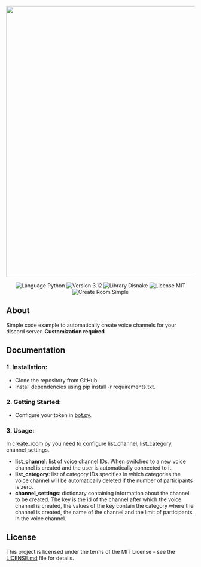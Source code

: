 <p align="center">
      <img src="https://docs.disnake.dev/en/stable/_static/disnake.svg" width="726">
</p>

<p align="center">
   <img src="https://img.shields.io/badge/Language-Python-blue?cacheSeconds=https%3A%2F%2Fwww.python.org%2F" alt="Language Python">
   <img src="https://img.shields.io/badge/Version-3.12-red?link=https%3A%2F%2Fpeps.python.org%2Fpep-0693%2F" alt="Version 3.12">
   <img src="https://img.shields.io/badge/Library-Disnake-yellow?link=https%3A%2F%2Fdocs.disnake.dev%2Fen%2Fstable%2F" alt="Library Disnake">
   <img src="https://img.shields.io/badge/License-MIT-purple?link=https%3A%2F%2Fgithub.com%2Fgit%2Fgit-scm.com%2Fblob%2Fmain%2FMIT-LICENSE.txt" alt="License MIT">
   <img src="https://img.shields.io/badge/Bot-Simple-silver?style=flat-square" alt="Create Room Simple">
</p>

## About

Simple code example to automatically create voice channels for your discord server. **Customization required**

## Documentation

### 1. Installation:
+ Clone the repository from GitHub.
+ Install dependencies using pip install -r requirements.txt.

### 2. Getting Started:
+ Configure your token in [bot.py](https://github.com/cr1stalyoung/discord-voice-channel-simple/blob/master/bot.py).

### 3. Usage:
In [create_room.py](https://github.com/cr1stalyoung/discord-voice-channel-simple/blob/master/cogs/create_room.py) you need to configure list_channel, list_category, channel_settings.
+ **list_channel**: list of voice channel IDs. When switched to a new voice channel is created and the user is automatically connected to it.
+ **list_category**: list of category IDs specifies in which categories the voice channel will be automatically deleted if the number of participants is zero.
+ **channel_settings**: dictionary containing information about the channel to be created. The key is the id of the channel after which the voice channel is created, the values of the key contain the category where the channel is created, the name of the channel and the limit of participants in the voice channel.

## License

This project is licensed under the terms of the MIT License - see the [LICENSE.md](https://github.com/cr1stalyoung/discord-voice-channel-simple/blob/master/LICENSE.md) file for details.
